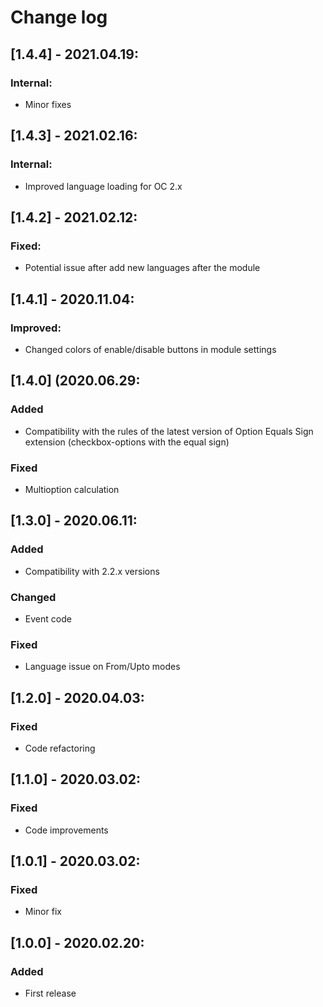 # Change log

## [1.4.4] - 2021.04.19:
### Internal:
- Minor fixes

## [1.4.3] - 2021.02.16:
### Internal:
- Improved language loading for OC 2.x

## [1.4.2] - 2021.02.12:
### Fixed:
- Potential issue after add new languages after the module

## [1.4.1] - 2020.11.04:
### Improved:
- Changed colors of enable/disable buttons in module settings

## [1.4.0] (2020.06.29:
### Added
- Compatibility with the rules of the latest version of Option Equals Sign extension (checkbox-options with the equal sign)
### Fixed
- Multioption calculation

## [1.3.0] - 2020.06.11:
### Added
- Compatibility with 2.2.x versions
### Changed
- Event code
### Fixed
- Language issue on From/Upto modes

## [1.2.0] - 2020.04.03:
### Fixed
- Code refactoring

## [1.1.0] - 2020.03.02:
### Fixed
- Code improvements

## [1.0.1] - 2020.03.02:
### Fixed
- Minor fix

## [1.0.0] - 2020.02.20:
### Added
- First release
